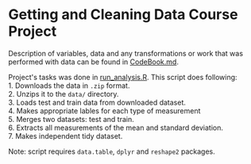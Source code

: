 # Getting and Cleaning Data Course Project

Description of variables, data and any transformations or work that was performed with data can be found in [CodeBook.md](CodeBook.md).

Project's tasks was done in [run_analysis.R](run_analysis.R). This script does following:  
    1. Downloads the data in `.zip` format.  
    2. Unzips it to the `data/` directory.  
    3. Loads test and train data from downloaded dataset.  
    4. Makes appropriate lables for each type of measurement  
    5. Merges two datasets: test and train.  
    6. Extracts all measurements of the mean and standard deviation.  
    7. Makes independent tidy dataset.  
    
Note: script requires `data.table`, `dplyr` and `reshape2` packages.